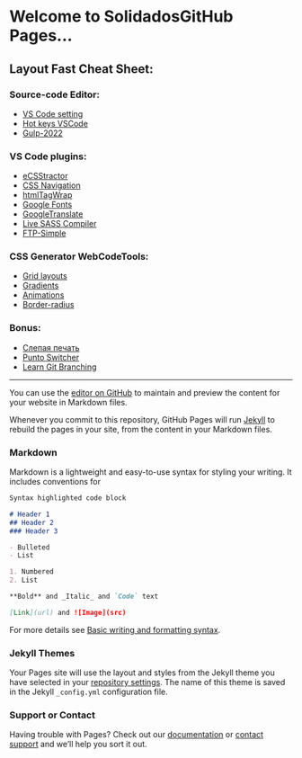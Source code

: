 # Welcome to SolidadosGitHub Pages...

## Layout Fast Cheat Sheet:
### Source-code Editor:

- [VS Code setting](https://youtu.be/nxCLXMBl4e4)
- [Hot keys VSCode](https://code.visualstudio.com/shortcuts/keyboard-shortcuts-windows.pdf)
- [Gulp-2022](https://youtu.be/jU88mLuLWlk)

### VS Code plugins:
- [eCSStractor](https://marketplace.visualstudio.com/items?itemName=diz.ecsstractor-port)
- [CSS Navigation](https://marketplace.visualstudio.com/items?itemName=pucelle.vscode-css-navigation)
- [htmlTagWrap](https://marketplace.visualstudio.com/items?itemName=bradgashler.htmltagwrap)
- [Google Fonts](https://marketplace.visualstudio.com/items?itemName=lior-chamla.google-fonts)
- [GoogleTranslate](https://marketplace.visualstudio.com/items?itemName=hancel.google-translate)
- [Live SASS Compiler](https://marketplace.visualstudio.com/items?itemName=ritwickdey.live-sass)
- [FTP-Simple](https://marketplace.visualstudio.com/items?itemName=humy2833.ftp-simple)

### CSS Generator WebCodeTools:
- [Grid layouts](https://grid.layoutit.com/)
- [Gradients](https://cssgradient.io/)
- [Animations](https://animista.net/)
- [Border-radius](https://developer.mozilla.org/ru/docs/Web/CSS/CSS_Backgrounds_and_Borders/Border-radius_generator)

### Bonus:
- [Слепая печать](https://www.edclub.com/typingclub)
- [Punto Switcher](https://free-software.com.ua/system/punto-switcher/)
- [Learn Git Branching](https://learngitbranching.js.org/)


---------------------------------------------
You can use the [editor on GitHub](https://github.com/solidados/solidados.github.io/edit/main/README.md) to maintain and preview the content for your website in Markdown files.

Whenever you commit to this repository, GitHub Pages will run [Jekyll](https://jekyllrb.com/) to rebuild the pages in your site, from the content in your Markdown files.

### Markdown

Markdown is a lightweight and easy-to-use syntax for styling your writing. It includes conventions for

```markdown
Syntax highlighted code block

# Header 1
## Header 2
### Header 3

- Bulleted
- List

1. Numbered
2. List

**Bold** and _Italic_ and `Code` text

[Link](url) and ![Image](src)
```

For more details see [Basic writing and formatting syntax](https://docs.github.com/en/github/writing-on-github/getting-started-with-writing-and-formatting-on-github/basic-writing-and-formatting-syntax).

### Jekyll Themes

Your Pages site will use the layout and styles from the Jekyll theme you have selected in your [repository settings](https://github.com/solidados/solidados.github.io/settings/pages). The name of this theme is saved in the Jekyll `_config.yml` configuration file.

### Support or Contact

Having trouble with Pages? Check out our [documentation](https://docs.github.com/categories/github-pages-basics/) or [contact support](https://support.github.com/contact) and we’ll help you sort it out.
